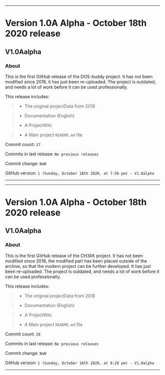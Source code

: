 
***

# Version 1.0A Alpha - October 18th 2020 release

## V1.0Aalpha

### About

This is the first GitHub release of the DOS-buddy project. It has not been modified since 2018, it has just been re-uploaded. The project is outdated, and needs a lot of work before it can be used professionally.

This release includes:

> * The original projectData from 2018

> * Documentation (English)

> * A ProjectWiki

> * A Main project `README.md` file

Commit count: `17`

Commits in last release: `No previous releases`

Commit change: `NaN`

GitHub version: `1 (Sunday, October 18th 2020, at 7:56 pm) - V1.0alpha`

***








***

# Version 1.0A Alpha - October 18th 2020 release

## V1.0Aalpha

### About

This is the first GitHub release of the CH3¢K project. It has not been modified since 2018, the modified part has been placed outside of the archive, so that the modern project can be further developed. It has just been re-uploaded. The project is outdated, and needs a lot of work before it can be used professionally.

This release includes:

> * The original projectData from 2018

> * Documentation (English)

> * A ProjectWiki

> * A Main project `README.md` file

Commit count: `28`

Commits in last release: `No previous releases`

Commit change: `NaN`

GitHub version: `1 (Sunday, October 18th 2020, at 8:28 pm) - V1.0alpha`

***

